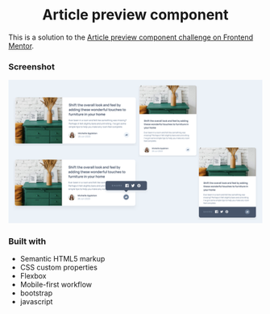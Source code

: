 <h1 align="center">Article preview component</h1>

This is a solution to the [Article preview component challenge on Frontend Mentor](https://www.frontendmentor.io/challenges/article-preview-component-dYBN_pYFT).

### Screenshot

![screenshot](screenshot.png)

### Built with

- Semantic HTML5 markup
- CSS custom properties
- Flexbox
- Mobile-first workflow
- bootstrap
- javascript
